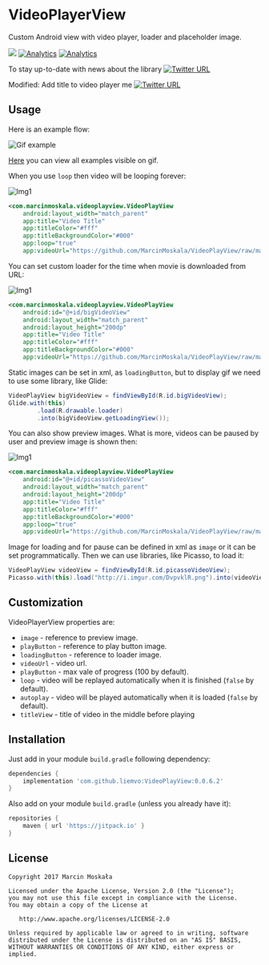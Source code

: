 # VideoPlayerView

Custom Android view with video player, loader and placeholder image.

[![](https://jitpack.io/v/liemvo/VideoPlayView.svg)](https://jitpack.io/#liemvo/VideoPlayView)
[![Analytics](https://ga-beacon.appspot.com/UA-92159206-4/main-page?pixel)](https://github.com/liemvo/VideoPlayView)
[![Analytics](https://ga-beacon.appspot.com/UA-92159206-7/main-page?pixel)](https://github.com/liemvo/VideoPlayView)


To stay up-to-date with news about the library [![Twitter URL](https://img.shields.io/twitter/url/https/twitter.com/fold_left.svg?style=social&label=Follow%20%40marcinmoskala)](https://twitter.com/marcinmoskala?ref_src=twsrc%5Etfw)

Modified: Add title to video player me [![Twitter URL](https://img.shields.io/twitter/url/https/twitter.com/fold_left.svg?style=social&label=Follow%20%40liemvotrung)](https://twitter.com/liemvotrung)
## Usage

Here is an example flow:

![Gif example](art/flow.gif)

[Here](https://github.com/MarcinMoskala/VideoPlayView/blob/master/app/src/main/res/layout/activity_sample.xml) you can view all examples visible on gif.

When you use `loop` then video will be looping forever:

![Img1](art/loop.gif)

```xml
<com.marcinmoskala.videoplayview.VideoPlayView
    android:layout_width="match_parent"
    app:title="Video Title"
    app:titleColor="#fff"
    app:titleBackgroundColor="#000"
    app:loop="true"
    app:videoUrl="https://github.com/MarcinMoskala/VideoPlayView/raw/master/videos/cat1.mp4" />
```

You can set custom loader for the time when movie is downloaded from URL:

![Img1](art/loading.gif)

```xml
<com.marcinmoskala.videoplayview.VideoPlayView
    android:id="@+id/bigVideoView"
    android:layout_width="match_parent"
    android:layout_height="200dp"
    app:title="Video Title"
    app:titleColor="#fff"
    app:titleBackgroundColor="#000"
    app:videoUrl="https://github.com/MarcinMoskala/VideoPlayView/raw/master/videos/gdg.mp4" />
```

Static images can be set in xml, as `loadingButton`, but to display gif we need to use some library, like Glide:

```java
VideoPlayView bigVideoView = findViewById(R.id.bigVideoView);
Glide.with(this)
        .load(R.drawable.loader)
        .into(bigVideoView.getLoadingView());
```

You can also show preview images. What is more, videos can be paused by user and preview image is shown then:

![Img1](art/pause.gif)

```xml
<com.marcinmoskala.videoplayview.VideoPlayView
    android:id="@+id/picassoVideoView"
    android:layout_width="match_parent"
    android:layout_height="200dp"
    app:title="Video Title"
    app:titleColor="#fff"
    app:titleBackgroundColor="#000"
    app:loop="true"
    app:videoUrl="https://github.com/MarcinMoskala/VideoPlayView/raw/master/videos/cat1.mp4" />
```

Image for loading and for pause can be defined in xml as `image` or it can be set programmatically. Then we can use libraries, like Picasso, to load it:

```java
VideoPlayView videoView = findViewById(R.id.picassoVideoView);
Picasso.with(this).load("http://i.imgur.com/DvpvklR.png").into(videoView.getImageView());
```

## Customization

VideoPlayerView properties are:
* `image` - reference to preview image.
* `playButton` - reference to play button image.
* `loadingButton` - reference to loader image.
* `videoUrl` - video url.
* `playButton` - max vale of progress (100 by default).
* `loop` - video will be replayed automatically when it is finished (`false` by default).
* `autoplay` - video will be played automatically when it is loaded (`false` by default).
* `titleView` - title of video in the middle before playing

## Installation

Just add in your module `build.gradle` following dependency:

```groovy
dependencies {
    implementation 'com.github.liemvo:VideoPlayView:0.0.6.2'
}
```

Also add on your module `build.gradle` (unless you already have it):

```groovy
repositories {
    maven { url 'https://jitpack.io' }
}
```

License
-------

    Copyright 2017 Marcin Moskała

    Licensed under the Apache License, Version 2.0 (the "License");
    you may not use this file except in compliance with the License.
    You may obtain a copy of the License at

       http://www.apache.org/licenses/LICENSE-2.0

    Unless required by applicable law or agreed to in writing, software
    distributed under the License is distributed on an "AS IS" BASIS,
    WITHOUT WARRANTIES OR CONDITIONS OF ANY KIND, either express or implied.
